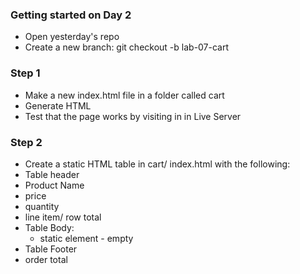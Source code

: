 ### Getting started on Day 2
* Open yesterday's repo
* Create a new branch: git checkout -b lab-07-cart

### Step 1
* Make a new index.html file in a folder called cart
* Generate HTML 
* Test that the page works by visiting in in Live Server

### Step 2
* Create a static HTML table in cart/ index.html with the following:
* Table header
* Product Name
* price
* quantity
* line item/ row total
* Table Body:
    * static element - empty
* Table Footer
* order total

